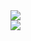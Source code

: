 <div>
  <img src="https://github-readme-stats.vercel.app/api/top-langs/?username=Eric-Leal&layout=compact&theme=github_dark&hide_border=true&card_width=495"/>
</div>

<div>
<img src="https://github-readme-activity-graph.vercel.app/graph?username=Eric-Leal&theme=github-dark&hide_border=true"/>
</div>